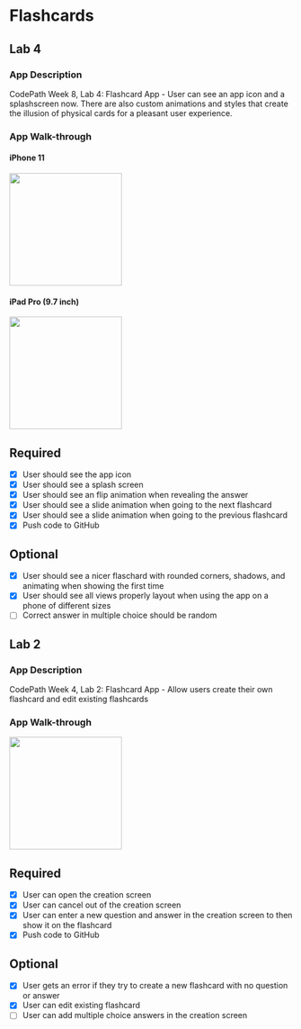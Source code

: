 # Flashcards

## Lab 4

### App Description
CodePath Week 8, Lab 4: Flashcard App - User can see an app icon and a splashscreen now. There are also custom animations and styles that create the illusion of physical cards for a pleasant user experience. 


### App Walk-through

#### iPhone 11

<img src="https://i.imgur.com/J4ObkO7.gif" width=200><br>


#### iPad Pro (9.7 inch)

<img src="https://i.imgur.com/EAqVtNi.gif" width=200><br>


## Required
- [x] User should see the app icon 
- [x] User should see a splash screen
- [x] User should see an flip animation when revealing the answer
- [x] User should see a slide animation when going to the next flashcard
- [x] User should see a slide animation when going to the previous flashcard
- [x] Push code to GitHub

## Optional
- [x] User should see a nicer flaschard with rounded corners, shadows, and animating when showing the first time
- [x] User should see all views properly layout when using the app on a phone of different sizes
- [ ] Correct answer in multiple choice should be random

## Lab 2

### App Description
CodePath Week 4, Lab 2: Flashcard App - Allow users create their own flashcard and edit existing flashcards 

### App Walk-through

<img src="https://i.imgur.com/GT1DbzX.gif" width=200><br>

## Required
- [x] User can open the creation screen
- [x] User can cancel out of the creation screen
- [x] User can enter a new question and answer in the creation screen to then show it on the flashcard
- [x] Push code to GitHub
## Optional
- [x] User gets an error if they try to create a new flashcard with no question or answer
- [x] User can edit existing flashcard
- [ ] User can add multiple choice answers in the creation screen

